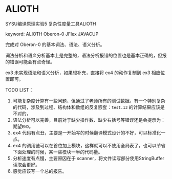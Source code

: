# ALIOTH
SYSU编译原理实验5 复杂性度量工具ALIOTH

keyword: ALIOTH Oberon-0 JFlex JAVACUP


完成对 Oberon-0 的基本词法、语法、语义分析。

词法分析和语义分析基本上是完整的，语法分析报错的位置也是基本正确的，但报的错误可能会有点奇怪。

ex3 未实现语法和语义分析，如果想补充，直接将 ex4 的动作复制到 ex3 相应位置即可。

TODO LIST：
1. 可能复杂度计算有一些问题，但通过了老师所有的测试数据。有一个特别复杂的代码，涉及到过程、结构体和数组的反复嵌套：`test.13` 的计算结果应该是不对的，
2. 语法分析可以完善，目前对于缺少操作数、缺少右括号等错误还是会提示为：期望`END`。
3. ex4 代码有点丑，主要是一开始写的时候翻译模式设计的不好，可以标准化一点。
4. ex4 的调用链可以在首位加上模块，这样就可以不使用全局表了，也可以节省下面处理的时候，某一些模块一半的代码量。
5. 分析速度有点慢，主要原因在于 scanner，将文件读写部分使用StringBuffer读取会更好。
6. 感觉应该写一个总的报告。
